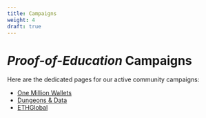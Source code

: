 ```yaml
---
title: Campaigns
weight: 4
draft: true
---
```


# *Proof-of-Education* Campaigns

Here are the dedicated pages for our active community campaigns:

* [One Million Wallets](/docs/campaigns/one-million-wallets)
* [Dungeons & Data](/docs/campaigns/dungeons-and-data)
* [ETHGlobal](/docs/campaigns/eth-global)

